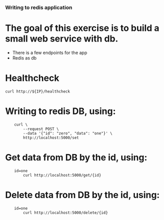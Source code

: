 ### Writing to redis application

# The goal of this exercise is to build a small web service with db.

- There is a few endpoints for the app
- Redis as db


# Healthcheck
```
curl http://${IP}/healthcheck
```

# Writing to redis DB, using:
```
    curl \
        --request POST \
        --data '{"id": "zero", "data": "one"}' \
        http://localhost:5000/set
```

# Get data from DB by the id, using:
```
    id=one
        curl http://localhost:5000/get/{id}
```
# Delete data from DB by the id, using:
```
    id=one
        curl http://localhost:5000/delete/{id}
```